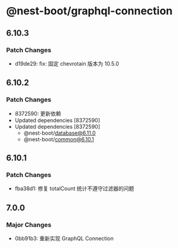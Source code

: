 # @nest-boot/graphql-connection

## 6.10.3

### Patch Changes

- d19de29: fix: 固定 chevrotain 版本为 10.5.0

## 6.10.2

### Patch Changes

- 8372590: 更新依赖
- Updated dependencies [8372590]
- Updated dependencies [8372590]
  - @nest-boot/database@6.11.0
  - @nest-boot/common@6.10.1

## 6.10.1

### Patch Changes

- fba38d1: 修复 totalCount 统计不遵守过滤器的问题

## 7.0.0

### Major Changes

- 0bb91b3: 重新实现 GraphQL Connection
